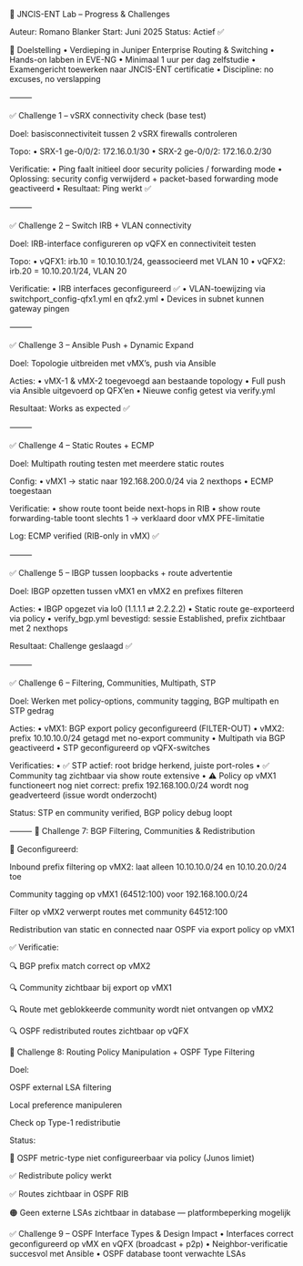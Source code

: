 🧠 JNCIS-ENT Lab – Progress & Challenges

Auteur: Romano Blanker
Start: Juni 2025
Status: Actief ✅

🎯 Doelstelling
	•	Verdieping in Juniper Enterprise Routing & Switching
	•	Hands-on labben in EVE-NG
	•	Minimaal 1 uur per dag zelfstudie
	•	Examengericht toewerken naar JNCIS-ENT certificatie
	•	Discipline: no excuses, no verslapping

⸻

✅ Challenge 1 – vSRX connectivity check (base test)

Doel: basisconnectiviteit tussen 2 vSRX firewalls controleren

Topo:
	•	SRX-1 ge-0/0/2: 172.16.0.1/30
	•	SRX-2 ge-0/0/2: 172.16.0.2/30

Verificatie:
	•	Ping faalt initieel door security policies / forwarding mode
	•	Oplossing: security config verwijderd + packet-based forwarding mode geactiveerd
	•	Resultaat: Ping werkt ✅

⸻

✅ Challenge 2 – Switch IRB + VLAN connectivity

Doel: IRB-interface configureren op vQFX en connectiviteit testen

Topo:
	•	vQFX1: irb.10 = 10.10.10.1/24, geassocieerd met VLAN 10
	•	vQFX2: irb.20 = 10.10.20.1/24, VLAN 20

Verificatie:
	•	IRB interfaces geconfigureerd ✅
	•	VLAN-toewijzing via switchport_config-qfx1.yml en qfx2.yml
	•	Devices in subnet kunnen gateway pingen

⸻

✅ Challenge 3 – Ansible Push + Dynamic Expand

Doel: Topologie uitbreiden met vMX’s, push via Ansible

Acties:
	•	vMX-1 & vMX-2 toegevoegd aan bestaande topology
	•	Full push via Ansible uitgevoerd op QFX’en
	•	Nieuwe config getest via verify.yml

Resultaat: Works as expected ✅

⸻

✅ Challenge 4 – Static Routes + ECMP

Doel: Multipath routing testen met meerdere static routes

Config:
	•	vMX1 → static naar 192.168.200.0/24 via 2 nexthops
	•	ECMP toegestaan

Verificatie:
	•	show route toont beide next-hops in RIB
	•	show route forwarding-table toont slechts 1 → verklaard door vMX PFE-limitatie

Log: ECMP verified (RIB-only in vMX) ✅

⸻

✅ Challenge 5 – IBGP tussen loopbacks + route advertentie

Doel: IBGP opzetten tussen vMX1 en vMX2 en prefixes filteren

Acties:
	•	IBGP opgezet via lo0 (1.1.1.1 ⇄ 2.2.2.2)
	•	Static route ge-exporteerd via policy
	•	verify_bgp.yml bevestigd: sessie Established, prefix zichtbaar met 2 nexthops

Resultaat: Challenge geslaagd ✅

⸻

✅ Challenge 6 – Filtering, Communities, Multipath, STP

Doel: Werken met policy-options, community tagging, BGP multipath en STP gedrag

Acties:
	•	vMX1: BGP export policy geconfigureerd (FILTER-OUT)
	•	vMX2: prefix 10.10.10.0/24 getagd met no-export community
	•	Multipath via BGP geactiveerd
	•	STP geconfigureerd op vQFX-switches

Verificaties:
	•	✅ STP actief: root bridge herkend, juiste port-roles
	•	✅ Community tag zichtbaar via show route extensive
	•	⚠️ Policy op vMX1 functioneert nog niet correct: prefix 192.168.100.0/24 wordt nog geadverteerd (issue wordt onderzocht)

Status: STP en community verified, BGP policy debug loopt

⸻
🚧 Challenge 7: BGP Filtering, Communities & Redistribution

🔧 Geconfigureerd:

Inbound prefix filtering op vMX2: laat alleen 10.10.10.0/24 en 10.10.20.0/24 toe

Community tagging op vMX1 (64512:100) voor 192.168.100.0/24

Filter op vMX2 verwerpt routes met community 64512:100

Redistribution van static en connected naar OSPF via export policy op vMX1

✅ Verificatie:

🔍 BGP prefix match correct op vMX2

🔍 Community zichtbaar bij export op vMX1

🔍 Route met geblokkeerde community wordt niet ontvangen op vMX2

🔍 OSPF redistributed routes zichtbaar op vQFX

🚧 Challenge 8: Routing Policy Manipulation + OSPF Type Filtering

Doel:

OSPF external LSA filtering

Local preference manipuleren

Check op Type-1 redistributie

Status:

🔴 OSPF metric-type niet configureerbaar via policy (Junos limiet)

✅ Redistribute policy werkt

✅ Routes zichtbaar in OSPF RIB

🟠 Geen externe LSAs zichtbaar in database — platformbeperking mogelijk

✅ Challenge 9 – OSPF Interface Types & Design Impact
• Interfaces correct geconfigureerd op vMX en vQFX (broadcast + p2p)
• Neighbor-verificatie succesvol met Ansible
• OSPF database toont verwachte LSAs